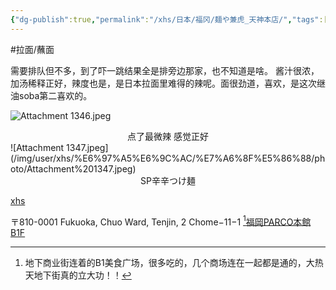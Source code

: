 ```yaml
---
{"dg-publish":true,"permalink":"/xhs/日本/福冈/麺や兼虎_天神本店/","tags":["rednote","福冈"],"created":"2025-03-17T23:01:09.133+08:00","updated":"2025-03-23T16:29:57.667+08:00"}
---
```


#拉面/蘸面 

需要排队但不多，到了吓一跳结果全是排旁边那家，也不知道是啥。
酱汁很浓，加汤稀释正好，辣度也是，是日本拉面里难得的辣呢。面很劲道，喜欢，是这次继油soba第二喜欢的。

![Attachment 1346.jpeg](/img/user/xhs/%E6%97%A5%E6%9C%AC/%E7%A6%8F%E5%86%88/photo/Attachment%201346.jpeg)
<center>点了最微辣 感觉正好</center>
![Attachment 1347.jpeg](/img/user/xhs/%E6%97%A5%E6%9C%AC/%E7%A6%8F%E5%86%88/photo/Attachment%201347.jpeg)
<center>SP辛辛つけ麺</center>

[xhs](https://www.xiaohongshu.com/explore/66f062a90000000027005c46?xsec_token=ABqW31iXGaeLgX03LCtKxC-qG3wbD_n8zhieklKUDBL5A=&xsec_source=pc_user)

〒810-0001 Fukuoka, Chuo Ward, Tenjin, 2 Chome−11−1 [^1]<u>福岡PARCO本館 B1F</u>

[^1]: 地下商业街连着的B1美食广场，很多吃的，几个商场连在一起都是通的，大热天地下街真的立大功！！
